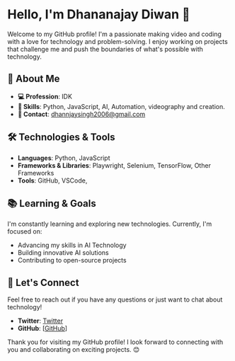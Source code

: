 # Hello, I'm Dhananajay Diwan 👋

Welcome to my GitHub profile! I'm a passionate making video and coding with a love for technology and problem-solving. I enjoy working on projects that challenge me and push the boundaries of what's possible with technology.

## 🚀 About Me

- **💻 Profession**: IDK
- **🔧 Skills**: Python, JavaScript, AI, Automation, videography and creation.  
- **📧 Contact**: dhannjaysingh2006@gmail.com  


## 🛠️ Technologies & Tools

- **Languages**: Python, JavaScript 
- **Frameworks & Libraries**: Playwright, Selenium, TensorFlow, Other Frameworks
- **Tools**: GitHub, VSCode, 

## 📚 Learning & Goals

I'm constantly learning and exploring new technologies. Currently, I'm focused on:

- Advancing my skills in AI Technology 
- Building innovative AI solutions
- Contributing to open-source projects

## 🤝 Let's Connect

Feel free to reach out if you have any questions or just want to chat about technology!

- **Twitter**: [Twitter](https://x.com/dhaannjayy_)
- **GitHub**: [[GitHub](https://github.com/DhananjayDiwan)]

Thank you for visiting my GitHub profile! I look forward to connecting with you and collaborating on exciting projects. 😊

